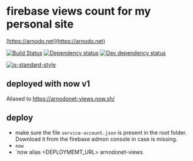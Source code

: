 # firebase views count for my personal site

[https://arnodo.net](https://arnodo.net)

[![Build Status](https://travis-ci.org/vesparny/site-view-count.svg)](https://travis-ci.org/vesparny/site-view-count)
[![Dependency status](https://david-dm.org/vesparny/site-view-count.svg)](https://david-dm.org/vesparny/site-view-count 'Dependency status')
[![Dev dependency status](https://david-dm.org/vesparny/site-view-count/dev-status.svg)](https://david-dm.org/vesparny/site-view-count#info=devDependencies 'Dev dependency status')

[![js-standard-style](https://cdn.rawgit.com/feross/standard/master/badge.svg)](https://github.com/feross/standard)

## deployed with now v1

Aliased to https://arnodonet-views.now.sh/

## deploy

- make sure the file `service-account.json` is present in the root folder. Download it from the firebase admon console in case is missing.
- `now`
- `now alias <DEPLOYMEMT_URL> arnodonet-views
